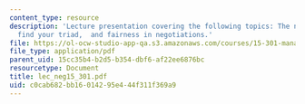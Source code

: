 ```yaml
---
content_type: resource
description: 'Lecture presentation covering the following topics: The negotiator,
  find your triad,  and fairness in negotiations.'
file: https://ol-ocw-studio-app-qa.s3.amazonaws.com/courses/15-301-managerial-psychology-laboratory-fall-2004/c0cab682bb16014295e444f311f369a9_lec_neg15_301.pdf
file_type: application/pdf
parent_uid: 15cc35b4-b2d5-b354-dbf6-af22ee6876bc
resourcetype: Document
title: lec_neg15_301.pdf
uid: c0cab682-bb16-0142-95e4-44f311f369a9
---
```

